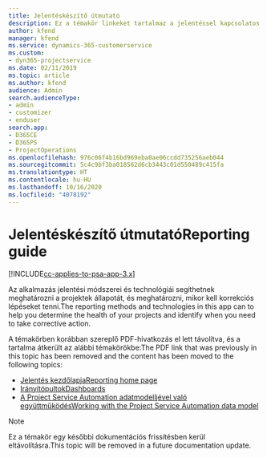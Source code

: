 ```yaml
---
title: Jelentéskészítő útmutató
description: Ez a témakör linkeket tartalmaz a jelentéssel kapcsolatos információkhoz.
author: kfend
manager: kfend
ms.service: dynamics-365-customerservice
ms.custom:
- dyn365-projectservice
ms.date: 02/11/2019
ms.topic: article
ms.author: kfend
audience: Admin
search.audienceType:
- admin
- customizer
- enduser
search.app:
- D365CE
- D365PS
- ProjectOperations
ms.openlocfilehash: 976c06f4b16bd969eba0ae06ccdd735256aeb044
ms.sourcegitcommit: 5c4c9bf3ba018562d6cb3443c01d550489c415fa
ms.translationtype: HT
ms.contentlocale: hu-HU
ms.lasthandoff: 10/16/2020
ms.locfileid: "4078192"
---
```

# <a name="reporting-guide"></a><span data-ttu-id="fcd2e-103">Jelentéskészítő útmutató</span><span class="sxs-lookup"><span data-stu-id="fcd2e-103">Reporting guide</span></span>

[!INCLUDE[cc-applies-to-psa-app-3.x](../../includes/cc-applies-to-psa-app-3x.md)]

<span data-ttu-id="fcd2e-104">Az alkalmazás jelentési módszerei és technológiái segíthetnek meghatározni a projektek állapotát, és meghatározni, mikor kell korrekciós lépéseket tenni.</span><span class="sxs-lookup"><span data-stu-id="fcd2e-104">The reporting methods and technologies in this app can to help you determine the health of your projects and identify when you need to take corrective action.</span></span> 

<span data-ttu-id="fcd2e-105">A témakörben korábban szereplő PDF-hivatkozás el lett távolítva, és a tartalma átkerült az alábbi témakörökbe:</span><span class="sxs-lookup"><span data-stu-id="fcd2e-105">The PDF link that was previously in this topic has been removed and the content has been moved to the following topics:</span></span>

- [<span data-ttu-id="fcd2e-106">Jelentés kezdőlapja</span><span class="sxs-lookup"><span data-stu-id="fcd2e-106">Reporting home page</span></span>](../reports-reporting-dynamics-365-project-service.md)
- [<span data-ttu-id="fcd2e-107">Irányítópultok</span><span class="sxs-lookup"><span data-stu-id="fcd2e-107">Dashboards</span></span>](../reports-dashboards.md)
- [<span data-ttu-id="fcd2e-108">A Project Service Automation adatmodelljével való együttműködés</span><span class="sxs-lookup"><span data-stu-id="fcd2e-108">Working with the Project Service Automation data model</span></span>](../reports-working-project-service-data-model.md)

> [!NOTE]
> <span data-ttu-id="fcd2e-109">Ez a témakör egy későbbi dokumentációs frissítésben kerül eltávolításra.</span><span class="sxs-lookup"><span data-stu-id="fcd2e-109">This topic will be removed in a future documentation update.</span></span> 
